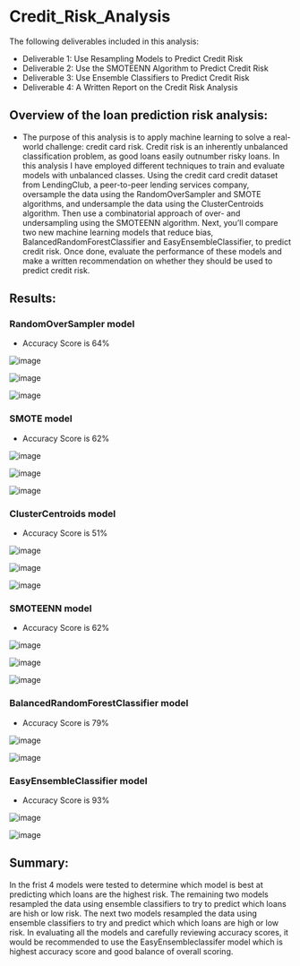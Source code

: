 # Credit_Risk_Analysis

The following deliverables included in this analysis:

 - Deliverable 1: Use Resampling Models to Predict Credit Risk
 - Deliverable 2: Use the SMOTEENN Algorithm to Predict Credit Risk
 - Deliverable 3: Use Ensemble Classifiers to Predict Credit Risk
 - Deliverable 4: A Written Report on the Credit Risk Analysis 

## Overview of the loan prediction risk analysis:

- The purpose of this analysis is to apply machine learning to solve a real-world challenge: credit card risk.  Credit risk is an inherently unbalanced classification problem, as good loans easily outnumber risky loans.  In this analysis I have employed different techniques to train and evaluate models with unbalanced classes. Using the credit card credit dataset from LendingClub, a peer-to-peer lending services company, oversample the data using the RandomOverSampler and SMOTE algorithms, and undersample the data using the ClusterCentroids algorithm. Then use a combinatorial approach of over- and undersampling using the SMOTEENN algorithm. Next, you’ll compare two new machine learning models that reduce bias, BalancedRandomForestClassifier and EasyEnsembleClassifier, to predict credit risk. Once done, evaluate the performance of these models and make a written recommendation on whether they should be used to predict credit risk.

## Results:

### RandomOverSampler model
- Accuracy Score is 64%

![image](https://user-images.githubusercontent.com/85530690/136484039-82101300-06bb-4435-932f-ed1026cfff9c.png)


![image](https://user-images.githubusercontent.com/85530690/136484312-c712f7ba-4761-4f0b-9929-dd1e58269920.png)

![image](https://user-images.githubusercontent.com/85530690/136484453-463bff5d-131f-4a50-a8cb-08a17e755ce4.png)


### SMOTE model 
- Accuracy Score is 62%

![image](https://user-images.githubusercontent.com/85530690/136484568-d860b92e-fa6d-4b5d-8db6-8901f4f3f660.png)

![image](https://user-images.githubusercontent.com/85530690/136484608-8ac1cfca-52d6-4abc-b187-8a6eba867495.png)

![image](https://user-images.githubusercontent.com/85530690/136484644-b4369d22-0db9-4cda-bea0-c162d0accc85.png)


### ClusterCentroids model 
- Accuracy Score is 51%

![image](https://user-images.githubusercontent.com/85530690/136484709-ac6a6210-69cb-4b83-aedb-598bc6e00cdd.png)

![image](https://user-images.githubusercontent.com/85530690/136484759-243e42b3-5eb2-4d33-824c-2ee76ebb0378.png)

![image](https://user-images.githubusercontent.com/85530690/136484795-0456d708-857e-4af8-a397-b66d468181d5.png)

### SMOTEENN model
- Accuracy Score is 62%

![image](https://user-images.githubusercontent.com/85530690/136484858-016633ab-d780-4134-afc1-2d0293f7b781.png)

![image](https://user-images.githubusercontent.com/85530690/136484892-8a64bd93-2a32-4a23-86c3-33aa2c8c4e38.png)

![image](https://user-images.githubusercontent.com/85530690/136484921-1fa0e699-6a6e-4bbc-b6a9-01c863f41445.png)


### BalancedRandomForestClassifier model
- Accuracy Score is 79%

![image](https://user-images.githubusercontent.com/85530690/136485290-3d8d2e27-57ac-4c79-9405-0f02964049fb.png)

![image](https://user-images.githubusercontent.com/85530690/136485308-dd54e7c1-acd8-4050-8b1f-d095ce71f75f.png)

### EasyEnsembleClassifier model
- Accuracy Score is 93%

![image](https://user-images.githubusercontent.com/85530690/136485344-548a184c-00a8-4825-864c-889e673828b8.png)

![image](https://user-images.githubusercontent.com/85530690/136485364-36d48d15-5247-4831-994f-bf983057cc57.png)


## Summary:

In the frist 4 models were tested to determine which model is best at predicting which loans are the highest risk.  The remaining two models resampled the data using ensemble classifiers to try to predict which loans are hish or low risk.  The next two models resampled the data using ensemble classifiers to try and predict which which loans are high or low risk.  In evaluating all the models and carefully reviewing accuracy scores, it would be recommended to use the EasyEnsembleclassifer model which is highest accuracy score and good balance of overall scoring.
